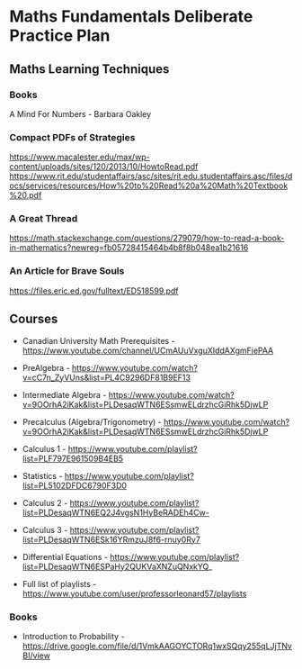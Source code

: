 # Maths Fundamentals Deliberate Practice Plan

## Maths Learning Techniques
### Books
A Mind For Numbers - Barbara Oakley

### Compact PDFs of Strategies
https://www.macalester.edu/max/wp-content/uploads/sites/120/2013/10/HowtoRead.pdf  
https://www.rit.edu/studentaffairs/asc/sites/rit.edu.studentaffairs.asc/files/docs/services/resources/How%20to%20Read%20a%20Math%20Textbook%20.pdf

### A Great Thread
https://math.stackexchange.com/questions/279079/how-to-read-a-book-in-mathematics?newreg=fb05728415464b4b8f8b048ea1b21616

### An Article for Brave Souls
https://files.eric.ed.gov/fulltext/ED518599.pdf

## Courses
- Canadian University Math Prerequisites - https://www.youtube.com/channel/UCmAUuVxguXIddAXgmFjePAA
- PreAlgebra - https://www.youtube.com/watch?v=cC7n_ZyVUns&list=PL4C9296DF81B9EF13
- Intermediate Algebra - https://www.youtube.com/watch?v=9OOrhA2iKak&list=PLDesaqWTN6ESsmwELdrzhcGiRhk5DjwLP
- Precalculus (Algebra/Trigonometry) - https://www.youtube.com/watch?v=9OOrhA2iKak&list=PLDesaqWTN6ESsmwELdrzhcGiRhk5DjwLP
- Calculus 1 - https://www.youtube.com/playlist?list=PLF797E961509B4EB5
- Statistics - https://www.youtube.com/playlist?list=PL5102DFDC6790F3D0
- Calculus 2 - https://www.youtube.com/playlist?list=PLDesaqWTN6EQ2J4vgsN1HyBeRADEh4Cw-
- Calculus 3 - https://www.youtube.com/playlist?list=PLDesaqWTN6ESk16YRmzuJ8f6-rnuy0Ry7
- Differential Equations - https://www.youtube.com/playlist?list=PLDesaqWTN6ESPaHy2QUKVaXNZuQNxkYQ_

- Full list of playlists - https://www.youtube.com/user/professorleonard57/playlists

### Books
- Introduction to Probability - https://drive.google.com/file/d/1VmkAAGOYCTORq1wxSQqy255qLJjTNvBI/view
